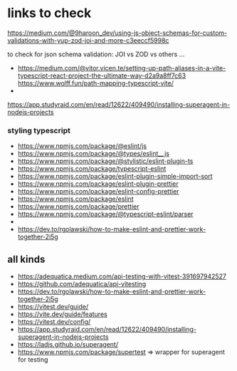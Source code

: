 # links to check

https://medium.com/@9haroon_dev/using-js-object-schemas-for-custom-validations-with-yup-zod-joi-and-more-c3eeccf5998c

to check for json schema validation: JOI vs ZOD vs others ...




- https://medium.com/@vitor.vicen.te/setting-up-path-aliases-in-a-vite-typescript-react-project-the-ultimate-way-d2a9a8ff7c63
  https://www.wolff.fun/path-mapping-typescript-vite/
- 
https://app.studyraid.com/en/read/12622/409490/installing-superagent-in-nodejs-projects



### styling typescript

- https://www.npmjs.com/package/@eslint/js
- https://www.npmjs.com/package/@types/eslint__js
- https://www.npmjs.com/package/@stylistic/eslint-plugin-ts
- https://www.npmjs.com/package/typescript-eslint
- https://www.npmjs.com/package/eslint-plugin-simple-import-sort
- https://www.npmjs.com/package/eslint-plugin-prettier
- https://www.npmjs.com/package/eslint-config-prettier
- https://www.npmjs.com/package/eslint
- https://www.npmjs.com/package/prettier
- https://www.npmjs.com/package/@typescript-eslint/parser
- 
- https://dev.to/rgolawski/how-to-make-eslint-and-prettier-work-together-2i5g

## all kinds

- https://adequatica.medium.com/api-testing-with-vitest-391697942527
- https://github.com/adequatica/api-vitesting
- https://dev.to/rgolawski/how-to-make-eslint-and-prettier-work-together-2i5g
- https://vitest.dev/guide/
- https://vite.dev/guide/features
- https://vitest.dev/config/
- https://app.studyraid.com/en/read/12622/409490/installing-superagent-in-nodejs-projects
- https://ladjs.github.io/superagent/
- https://www.npmjs.com/package/supertest => wrapper for superagent for testing